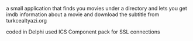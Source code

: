 a small application that finds you movies under a directory and lets you get imdb information about a movie and download the subtitle from turkcealtyazi.org

coded in Delphi
used ICS Component pack for SSL connections
